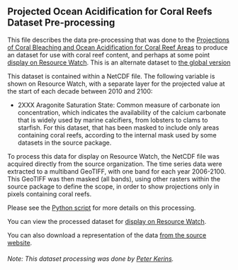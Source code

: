 ## Projected Ocean Acidification for Coral Reefs Dataset Pre-processing
This file describes the data pre-processing that was done to the [Projections of Coral Bleaching and Ocean Acidification for Coral Reef Areas](https://coralreefwatch.noaa.gov/climate/projections/piccc_oa_and_bleaching/index.php) to produce an dataset for use with coral reef content, and perhaps at some point [display on Resource Watch](https://resourcewatch.org/data/explore/). This is an alternate dataset to [the global version](https://github.com/resource-watch/data-pre-processing/blob/master/ocn_006_projected_ocean_acidification/)

This dataset is contained within a NetCDF file. The following variable is shown on Resource Watch, with a separate layer for the projected value at the start of each decade between 2010 and 2100:
- 2XXX Aragonite Saturation State: Common measure of carbonate ion concentration, which indicates the availability of the calcium carbonate that is widely used by marine calcifiers, from lobsters to clams to starfish. For this dataset, that has been masked to include only areas containing coral reefs, according to the internal mask used by some datasets in the source package.

To process this data for display on Resource Watch, the NetCDF file was acquired directly from the source organization. The time series data were extracted to a multiband GeoTIFF, with one band for each year 2006-2100. This GeoTIFF was then masked (all bands), using other rasters within the source package to define the scope, in order to show projections only in pixels containing coral reefs. 

Please see the [Python script](https://github.com/resource-watch/data-pre-processing/blob/master/ocn_006alt_projected_ocean_acidification_coral_reefs/ocn_006alt_projected_ocean_acidification_coral_reefs.py) for more details on this processing.

You can view the processed dataset for [display on Resource Watch](https://resourcewatch.org/data/explore/).

You can also download a representation of the data [from the source website](https://coralreefwatch.noaa.gov/climate/projections/piccc_oa_and_bleaching/index.php).

###### Note: This dataset processing was done by [Peter Kerins](https://www.wri.org/profile/peter-kerins).